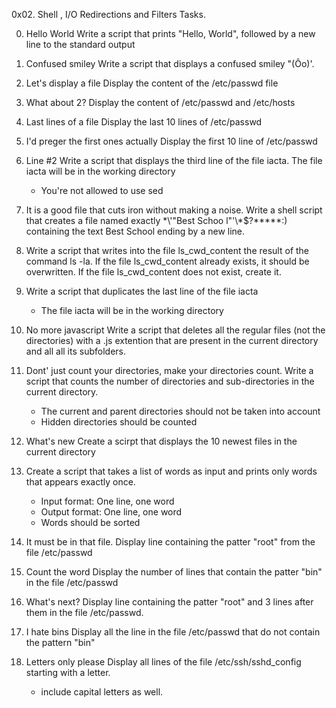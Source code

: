 0x02. Shell , I/O Redirections and Filters
Tasks.

0. Hello World
   Write a script that prints "Hello, World", followed by a new line to      the standard output

1. Confused smiley
   Write a script that displays a confused smiley "(Ôo)'.

2. Let's display a file
   Display the content of the /etc/passwd file

3. What about 2?
   Display the content of /etc/passwd and /etc/hosts

4. Last lines of a file
   Display the last 10 lines of /etc/passwd

5. I'd preger the first ones actually
   Display the first 10 line of /etc/passwd

6. Line #2
   Write a script that displays the third line of the file iacta.
   The file iacta will be in the working directory
   * You're not allowed to use sed

7. It is a good file that cuts iron without making a noise.
   Write a shell script that creates a file named exactly \*\\'"Best Schoo   l"\'\\*$\?\*\*\*\*\*:) containing the text Best School ending by a new    line.

8. Write a script that writes into the file ls_cwd_content the result of     the command ls -la. If the file ls_cwd_content already exists, it         should be overwritten. If the file ls_cwd_content does not exist,         create it.

9. Write a script that duplicates the last line of the file iacta
   * The file iacta will be in the working directory

10. No more javascript
   Write a script that deletes all the regular files (not the directories)   with a .js extention that are present in the current directory and all
   all its subfolders.

11. Dont' just count your directories, make your directories count.
    Write a script that counts the number of directories and                  sub-directories in the current directory.
    * The current and parent directories should not be taken into account
    * Hidden directories should be counted

12. What's new
    Create a scirpt that displays the 10 newest files in the current          directory

13. Create a script that takes a list of words as input and prints only
    words that appears exactly once.
    * Input format: One line, one word
    * Output format: One line, one word
    * Words should be sorted

14. It must be in that file.
    Display line containing the patter "root" from the file /etc/passwd

15. Count the word
    Display the number of lines that contain the patter "bin" in the file     /etc/passwd

16. What's next?
    Display line containing the patter "root" and 3 lines after them in
    the file /etc/passwd.

17. I hate bins
    Display all the line in the file /etc/passwd that do not contain the 
    pattern "bin"

18. Letters only please
    Display all lines of the file /etc/ssh/sshd_config starting with a 
    letter.
    * include capital letters as well.
